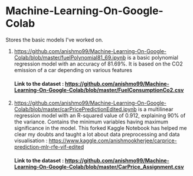 # Machine-Learning-On-Google-Colab

Stores the basic models I've worked on.

1. https://github.com/anishmo99/Machine-Learning-On-Google-Colab/blob/master/fuelPolynomial81_69.ipynb is a basic polynomial regression model with an accuracy of 81.69%. It is based on the CO2 emission of a car depending on various features
<br><h4>Link to the dataset : https://github.com/anishmo99/Machine-Learning-On-Google-Colab/blob/master/FuelConsumptionCo2.csv </h4>

2. https://github.com/anishmo99/Machine-Learning-On-Google-Colab/blob/master/carPricePredictionEdited.ipynb is a multilinear regression model with an R-squared value of 0.912, explaining 90% of the variance. Contains the minimum variables having maximum significance in the model. This forked Kaggle Notebook has helped me clear my doubts and taught a lot about data preprocessing and data visualisation :  https://www.kaggle.com/anishmookherjee/carprice-prediction-mlr-rfe-vif-edited
<br><h4>Link to the dataset : https://github.com/anishmo99/Machine-Learning-On-Google-Colab/blob/master/CarPrice_Assignment.csv </h4>
